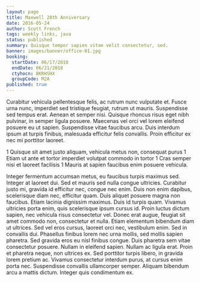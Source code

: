 ```yaml
---
layout: page
title: Maxwell 20th Anniversary
date: 2016-05-24
author: Scott French
tags: weekly links, java
status: published
summary: Quisque tempor sapien vitae velit consectetur, sed.
banner: images/banner/office-01.jpg
booking:
  startDate: 06/17/2018
  endDate: 06/21/2018
  ctyhocn: BKRHSHX
  groupCode: M2A
published: true
---
```

Curabitur vehicula pellentesque felis, ac rutrum nunc vulputate et. Fusce urna nunc, imperdiet sed tristique feugiat, rutrum ut mauris. Suspendisse sed tempus erat. Aenean et semper nisi. Quisque rhoncus risus eget nibh pulvinar, in semper ligula posuere. Maecenas vel orci vel lorem eleifend posuere eu ut sapien. Suspendisse vitae faucibus arcu. Duis interdum ipsum at turpis finibus, malesuada efficitur felis convallis. Proin efficitur ex nec mi porttitor laoreet.

1 Quisque sit amet justo aliquam, vehicula metus non, consequat purus
1 Etiam ut ante et tortor imperdiet volutpat commodo in tortor
1 Cras semper nisi et laoreet facilisis
1 Mauris at sapien faucibus enim posuere vehicula.

Integer fermentum accumsan metus, eu faucibus turpis maximus sed. Integer at laoreet dui. Sed et mauris sed nulla congue ultricies. Curabitur justo mi, gravida id efficitur nec, congue nec enim. Duis non enim dapibus, scelerisque diam nec, efficitur quam. Duis aliquet posuere magna non faucibus. Etiam lacinia dignissim maximus. Duis id turpis quam. Vivamus ultricies porta enim, quis scelerisque ipsum cursus id. Proin luctus dictum sapien, nec vehicula risus consectetur vel. Donec erat augue, feugiat sit amet commodo non, consectetur et nulla. Etiam elementum bibendum diam ut ultrices. Sed vel eros cursus, laoreet orci nec, vestibulum enim. Sed in convallis dui.
Phasellus finibus lorem nec urna mollis, sed mollis sapien pharetra. Sed gravida eros eu nisl finibus congue. Duis pharetra sem vitae consectetur posuere. Nullam in eleifend sapien. Nullam ac ligula erat. Proin et pharetra neque, non ultrices ex. Sed porttitor turpis libero, in gravida lorem pretium ac. Vivamus consectetur interdum purus, at cursus enim porta nec. Suspendisse convallis ullamcorper semper. Aliquam bibendum arcu a mattis dictum. Integer quis condimentum ex.
